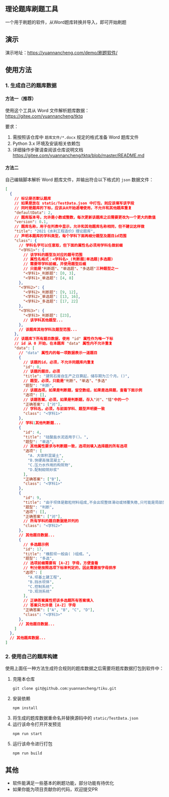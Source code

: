 ## 理论题库刷题工具

一个用于刷题的软件，从Word题库转换并导入，即可开始刷题

## 演示

演示地址：<https://yuannancheng.com/demo/刷题软件/>

## 使用方法

### 1. 生成自己的题库数据

#### 方法一（推荐）

使用这个工具从 Word 文件解析题库数据：<https://gitee.com/yuannancheng/tktq>

要求：

1. 需按照该仓库中 `题库文件/*.docx` 规定的格式准备 Word 题库文件
2. Python 3.x 环境及安装相关依赖包
3. 详细操作步骤请查阅该仓库说明文档 <https://gitee.com/yuannancheng/tktq/blob/master/README.md>

#### 方法二

自己编辑脚本解析 Word 题库文件，并输出符合以下格式的 `json` 数据文件：

```json
[
  {
    // 标记是否默认题库
    // 如果是放在 static/TestData.json 中打包，则应该填写该字段
    // 同时是题库的下标，应该从0开始递增使用，不允许和其他题库重复
    "defaultData": 2,
    // 题库版本号，允许是小数或整数，每次更新该题库之后需要更改为一个更大的数值
    "version": 0.1,
    // 题库名称，用于在列表中显示，允许和其他题库名称相同，但不建议这样做
    "title": "2021《水利工程造价》理论题库",
    // 声明本题库的学科类型，每个学科下面再细分题型及题目id范围
    "class": {
      // 学科名字可以任意取，但下面的属性名必须用学科名做前缀
      "<学科1>": {
        // 该学科的题型及对应的题号范围
        // 属性名格式：<学科名>_(判断题|单选题|多选题)
        // 需要带学科前缀，并使用题型后缀
        // 只能是"判断题"、"单选题"、"多选题"三种题型之一
        "<学科1>_判断题": [0, 3],
        "<学科1>_单选题": [4, 8]
      },
      "<学科2>": {
        "<学科2>_判断题": [9, 12],
        "<学科2>_单选题": [13, 16],
        "<学科2>_多选题": [17, 22]
      },
      "<学科3>": {
        "<学科3>_判断题": [23],
        // 该学科其他题型...
      },
      // 该题库其他学科及题型范围...
    },
    // 该题库下所有题目数据，使用 "id" 属性作为唯一下标
    // id 从 0 开始，在本题库 "data" 属性内不允许重复
    "data": [
      // "data" 属性内的每一项数据表示一道题目
      {
        // 该题的id，必须，不允许同题库内重复
        "id": 0,
        // 该题的题目，必须
        "title": "建筑石膏自生产之日算起，储存期为三个月。()",
        // 题型，必须，只能是"判断"、"单选"、"多选"
        "题型": "判断",
        // 该题选项，如果是判断题，留空数组，如果是选择题，查看下面示例
        "选项": [],
        // 该题答案，必须，如果是判断题，存入"对"、"错"中的一个
        "正确答案": ["对"],
        // 学科名，必须，与前面学科、题型声明要一致
        "class": "<学科1>"
      },
      // 学科1其他判断题...
      {
        "id": 4,
        "title": "硅酸盐水泥适用于()。",
        "题型": "单选",
        // 其他属性要求与判断题一致，选项则填入选择题的所有选项
        "选项": [
          "A. 大体积混凝土",
          "B.快硬高强混凝土",
          "C.压力水作用的构筑物",
          "D.配制砌筑砂浆"
        ],
        "正确答案": ["B"],
        "class": "<学科1>"
      },
      {
        "id": 9,
        "title": "由于坝体是散粒材料组成,不会出现整体滑动或倾覆失稳,只可能是局部失稳破坏。",
        "题型": "判断",
        "选项": [],
        "正确答案": ["对"],
        // 所有学科的题目数据是并列的
        "class": "<学科2>"
      },
      // 其他题目数据...
      {
        // 多选题示例
        "id": 17,
        "title": "橡胶坝一般由( )组成。",
        "题型": "多选",
        // 选项前缀需要有 [A-Z] 字母，方便查看
        // 判分是按照选项下标来判定的，因此需要按字母排序
        "选项": [
          "A.坝基土建工程",
          "B.挡水坝体",
          "C.控制系统",
          "D.观测系统"
        ],
        // 正确答案属性把该多选题所有答案填入
        // 答案只允许是 [A-Z] 字母
        "正确答案": ["A", "B", "C", "D"],
        "class": "<学科3>"
      },
      // 其他题目数据...
    ]
  },
  // 其他题库数据...
]
```

### 2. 使用自己的题库构建

使用上面任一种方法生成符合规则的题库数据之后需要将题库数据打包到软件中：

1. 克隆本仓库
    ```shell
    git clone git@github.com:yuannancheng/tiku.git
    ```
2. 安装依赖
    ```shell
    npm install
    ```
3. 将生成的题库数据重命名并替换源码中的 `static/TestData.json`
4. 运行该命令打开开发预览
    ```shell
    npm run start
    ```
5. 运行该命令进行打包
    ```shell
    npm run build
    ```

## 其他

- 软件能满足一些基本的刷题功能，部分功能有待优化
- 如果你能为项目贡献你的代码，欢迎提交PR
